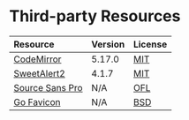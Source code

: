 # Third-party Resources

| Resource | Version | License |
|:---------|:--------|:--------|
| [CodeMirror](https://github.com/codemirror/CodeMirror) | 5.17.0 | [MIT](https://github.com/codemirror/CodeMirror/blob/master/LICENSE) |
| [SweetAlert2](https://github.com/limonte/sweetalert2) | 4.1.7 | [MIT](https://github.com/t4t5/sweetalert/blob/master/LICENSE) |
| [Source Sans Pro](https://fonts.google.com/specimen/Source+Sans+Pro) | N/A | [OFL](http://scripts.sil.org/cms/scripts/page.php?site_id=nrsi&id=OFL_web) |
| [Go Favicon](http://golang.org/cl/26850) | N/A | [BSD](https://github.com/golang/go/blob/master/LICENSE) |
